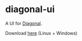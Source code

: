 # diagonal-ui
A UI for [Diagonal](https://github.com/aleksrutins/diagonal).

Download [here](https://nightly.link/aleksrutins/diagonal-ui/workflows/rust/master) (Linux + Windows)
